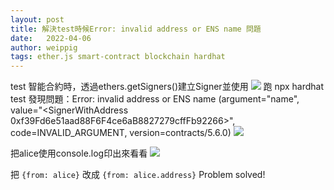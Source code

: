 ```yaml
---
layout: post
title: 解決test時候Error: invalid address or ENS name 問題
date:   2022-04-06
author: weippig
tags: ether.js smart-contract blockchain hardhat
---
```


test 智能合約時，透過ethers.getSigners()建立Signer並使用
![](https://i.imgur.com/EYX524U.png)
跑 npx hardhat test 發現問題：Error: invalid address or ENS name (argument="name", value="<SignerWithAddress 0xf39Fd6e51aad88F6F4ce6aB8827279cffFb92266>", code=INVALID_ARGUMENT, version=contracts/5.6.0)
![](https://i.imgur.com/T5ccpV8.png)

把alice使用console.log印出來看看
![](https://i.imgur.com/PWONFt5.png)

把 `{from: alice}` 改成 `{from: alice.address}`
Problem solved!